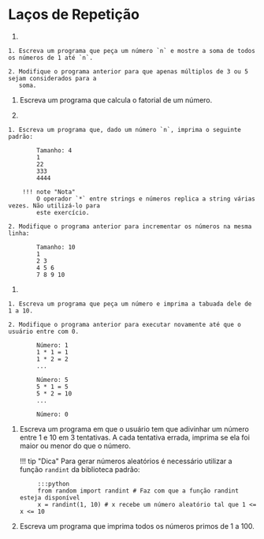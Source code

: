 # Laços de Repetição

1. 

    1. Escreva um programa que peça um número `n` e mostre a soma de todos os números de 1 até `n`.

    2. Modifique o programa anterior para que apenas múltiplos de 3 ou 5 sejam considerados para a
       soma.

1. Escreva um programa que calcula o fatorial de um número.

1. 

    1. Escreva um programa que, dado um número `n`, imprima o seguinte padrão:
            
            Tamanho: 4
            1
            22
            333
            4444
    
        !!! note "Nota"
            O operador `*` entre strings e números replica a string várias vezes. Não utilizá-lo para
            este exercício.

    2. Modifique o programa anterior para incrementar os números na mesma linha:
  
            Tamanho: 10
            1
            2 3
            4 5 6
            7 8 9 10

1. 

    1. Escreva um programa que peça um número e imprima a tabuada dele de 1 a 10.

    2. Modifique o programa anterior para executar novamente até que o usuário entre com 0.

            Número: 1
            1 * 1 = 1
            1 * 2 = 2
            ...
     
            Número: 5
            5 * 1 = 5 
            5 * 2 = 10
            ...

            Número: 0

1. Escreva um programa em que o usuário tem que adivinhar um número entre 1 e 10 em 3 tentativas. A
   cada tentativa errada, imprima se ela foi maior ou menor do que o número.
   
    !!! tip "Dica"
        Para gerar números aleatórios é necessário utilizar a função `randint` da biblioteca padrão:

            :::python
            from random import randint # Faz com que a função randint esteja disponível
            x = randint(1, 10) # x recebe um número aleatório tal que 1 <= x <= 10

1. Escreva um programa que imprima todos os números primos de 1 a 100.
